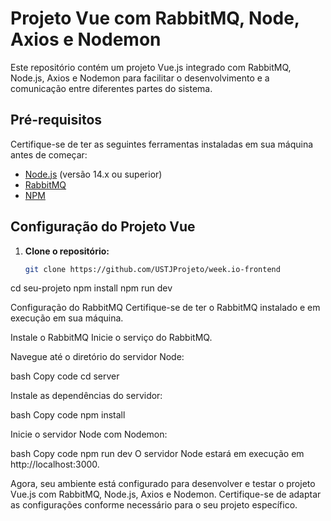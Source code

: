 # Projeto Vue com RabbitMQ, Node, Axios e Nodemon

Este repositório contém um projeto Vue.js integrado com RabbitMQ, Node.js, Axios e Nodemon para facilitar o desenvolvimento e a comunicação entre diferentes partes do sistema.

## Pré-requisitos

Certifique-se de ter as seguintes ferramentas instaladas em sua máquina antes de começar:

- [Node.js](https://nodejs.org/) (versão 14.x ou superior)
- [RabbitMQ](https://www.rabbitmq.com/download.html)
- [NPM](https://www.npmjs.com/get-npm)

## Configuração do Projeto Vue

1. **Clone o repositório:**

   ```bash
   git clone https://github.com/USTJProjeto/week.io-frontend

cd seu-projeto
npm install
npm run dev


Configuração do RabbitMQ
Certifique-se de ter o RabbitMQ instalado e em execução em sua máquina.

Instale o RabbitMQ
Inicie o serviço do RabbitMQ.

Navegue até o diretório do servidor Node:

bash
Copy code
cd server

Instale as dependências do servidor:

bash
Copy code
npm install

Inicie o servidor Node com Nodemon:

bash
Copy code
npm run dev
O servidor Node estará em execução em http://localhost:3000.

Agora, seu ambiente está configurado para desenvolver e testar o projeto Vue.js com RabbitMQ, Node.js, Axios e Nodemon. Certifique-se de adaptar as configurações conforme necessário para o seu projeto específico.

